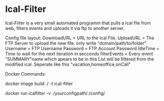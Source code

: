 # Ical-Filter
Ical-Filter is a very small automated programm that pulls a ical file from web, filters events and uploads it via ftp to another server.

Config file layout:
DownloadURL = URL to the Ical File.
UploadURL = The FTP Server to upload the new file. only write "domain/path/to/folder"
Username = FTP Username
Password = FTP Account Password
IdleTime = Time to wait for the next iteration in secconds
filterEvents = Every event "SUMMARY"name which apears to be in this List will be filtered from the modified ical. Seperate like this "vacation,homeoffice,onCall"

Docker Commands:

docker image build ./ -t ical-filter

docker run icalfilter -v ./yourconfigpath/:/config/